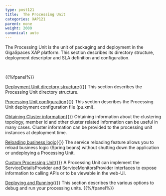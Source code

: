 ```yaml
---
type: post121
title:  The Processing Unit
categories: XAP121
parent: none
weight: 2000
canonical: auto
---
```



The Processing Unit is the unit of packaging and deployment in the GigaSpaces XAP platform. This section describes its directory structure, deployment descriptor and SLA definition and configuration.



<br>

{{%fpanel%}}

[Deployment Unit directory structure](./the-processing-unit-structure-and-configuration.html){{<wbr>}}
This section describes the Processing Unit directory structure.

[Processing Unit configuration](./configuring-processing-unit-elements.html){{<wbr>}}
This section describes the Processing Unit deployment configuration file (pu.xml).

[Obtaining Cluster information](./obtaining-cluster-information.html){{<wbr>}}
Obtaining information about the clustering topology, member id and other cluster related information can be useful in many cases. Cluster information can be provided to the processing unit instances at deployment time.


[Reloading business logic](./reloading-business-logic.html){{<wbr>}}
The service reloading feature allows you to reload business logic (Spring beans) without shutting down the application or undeploying a Processing Unit.


[Custom Processing Unit](./custom-processing-unit-details-and-monitors.html){{<wbr>}}
A Processing Unit can implement the ServiceDetailsProvider and ServiceMonitorsProvider interfaces to expose information to calling APIs or to be viewable in the web-UI.

[Deploying and Running](./deploying-and-running-overview.html){{<wbr>}}
This section describes the various options to debug and run your processing units.
{{%/fpanel%}}



